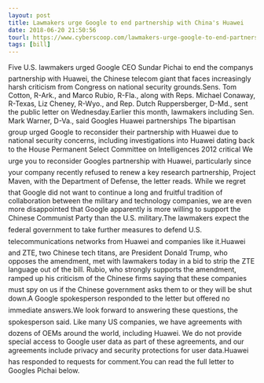 ```yaml
---
layout: post
title: Lawmakers urge Google to end partnership with China's Huawei
date: 2018-06-20 21:50:56
tourl: https://www.cyberscoop.com/lawmakers-urge-google-to-end-partnership-with-chinas-huawei/?category_news=technology
tags: [bill]
---
```

Five U.S. lawmakers urged Google CEO Sundar Pichai to end the companys partnership with Huawei, the Chinese telecom giant that faces increasingly harsh criticism from Congress on national security grounds.Sens. Tom Cotton, R-Ark., and Marco Rubio, R-Fla., along with Reps. Michael Conaway, R-Texas, Liz Cheney, R-Wyo., and Rep. Dutch Ruppersberger, D-Md., sent the public letter on Wednesday.Earlier this month, lawmakers including Sen. Mark Warner, D-Va., said Googles Huawei partnerships The bipartisan group urged Google to reconsider their partnership with Huawei due to national security concerns, including investigations into Huawei dating back to the House Permanent Select Committee on Intelligences 2012 critical We urge you to reconsider Googles partnership with Huawei, particularly since your company recently refused to renew a key research partnership, Project Maven, with the Department of Defense, the letter reads. While we regret that Google did not want to continue a long and fruitful tradition of collaboration between the military and technology companies, we are even more disappointed that Google apparently is more willing to support the Chinese Communist Party than the U.S. military.The lawmakers expect the federal government to take further measures to defend U.S. telecommunications networks from Huawei and companies like it.Huawei and ZTE, two Chinese tech titans, are President Donald Trump, who opposes the amendment, met with lawmakers today in a bid to strip the ZTE language out of the bill. Rubio, who strongly supports the amendment, ramped up his criticism of the Chinese firms saying that these companies must spy on us if the Chinese government asks them to or they will be shut down.A Google spokesperson responded to the letter but offered no immediate answers.We look forward to answering these questions, the spokesperson said. Like many US companies, we have agreements with dozens of OEMs around the world, including Huawei. We do not provide special access to Google user data as part of these agreements, and our agreements include privacy and security protections for user data.Huawei has responded to requests for comment.You can read the full letter to Googles Pichai below.
